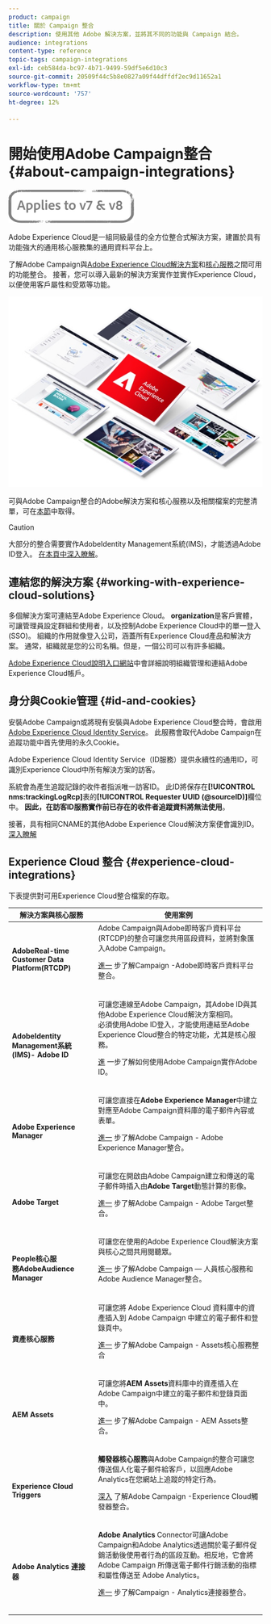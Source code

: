 ```yaml
---
product: campaign
title: 關於 Campaign 整合
description: 使用其他 Adobe 解決方案，並將其不同的功能與 Campaign 結合。
audience: integrations
content-type: reference
topic-tags: campaign-integrations
exl-id: ceb584da-bc97-4b71-9499-59df5e6d10c3
source-git-commit: 20509f44c5b8e0827a09f44dffdf2ec9d11652a1
workflow-type: tm+mt
source-wordcount: '757'
ht-degree: 12%

---
```


# 開始使用Adobe Campaign整合 {#about-campaign-integrations}

![](../../assets/common.svg)

Adobe Experience Cloud是一組同級最佳的全方位整合式解決方案，建置於具有功能強大的通用核心服務集的通用資料平台上。

了解Adobe Campaign與[Adobe Experience Cloud解決方案](https://experienceleague.adobe.com/docs/core-services/interface/marketing-cloud-integrations.html)和[核心服務](https://experienceleague.adobe.com/docs/core-services/interface/about-core-services/core-services.html)之間可用的功能整合。 接著，您可以導入最新的解決方案實作並實作Experience Cloud，以便使用客戶屬性和受眾等功能。

![](assets/ExCloud-solutions.png)

可與Adobe Campaign整合的Adobe解決方案和核心服務以及相關檔案的完整清單，可在[本節](#experience-cloud-integrations)中取得。

>[!CAUTION]
>
>大部分的整合需要實作AdobeIdentity Management系統(IMS)，才能透過Adobe ID登入。 [在本頁中深入瞭解](../../integrations/using/about-adobe-id.md)。

## 連結您的解決方案 {#working-with-experience-cloud-solutions}

多個解決方案可連結至Adobe Experience Cloud。 **organization**&#x200B;是客戶實體，可讓管理員設定群組和使用者，以及控制Adobe Experience Cloud中的單一登入(SSO)。 組織的作用就像登入公司，涵蓋所有Experience Cloud產品和解決方案。 通常，組織就是您的公司名稱。但是，一個公司可以有許多組織。

[Adobe Experience Cloud說明入口網站](https://experienceleague.adobe.com/docs/core-services/interface/manage-users-and-products/organizations.html)中會詳細說明組織管理和連結Adobe Experience Cloud帳戶。

## 身分與Cookie管理 {#id-and-cookies}

安裝Adobe Campaign或將現有安裝與Adobe Experience Cloud整合時，會啟用[Adobe Experience Cloud Identity Service](https://experienceleague.adobe.com/docs/id-service/using/home.html)。 此服務會取代Adobe Campaign在追蹤功能中首先使用的永久Cookie。

Adobe Experience Cloud Identity Service（ID服務）提供永續性的通用ID，可識別Experience Cloud中所有解決方案的訪客。

系統會為產生追蹤記錄的收件者指派唯一訪客ID。 此ID將保存在&#x200B;**[!UICONTROL nms:trackingLogRcp]**&#x200B;表的&#x200B;**[!UICONTROL Requester UUID (@sourceID)]**&#x200B;欄位中。 **因此，在訪客ID服務實作前已存在的收件者追蹤資料將無法使用**。

接著，具有相同CNAME的其他Adobe Experience Cloud解決方案便會識別ID。 [深入瞭解](https://experienceleague.adobe.com/docs/id-service/using/reference/analytics-reference/cname.html)

## Experience Cloud 整合 {#experience-cloud-integrations}

下表提供對可用Experience Cloud整合檔案的存取。

<table> 
 <thead> 
  <tr> 
   <th> 解決方案與核心服務<br /> </th> 
   <th> 使用案例<br /> </th> 
  </tr> 
 </thead> 
 <tbody> 
  <tr> 
   <td> <strong>AdobeReal-time Customer Data Platform(RTCDP)</strong><br /> </td> 
   <td> Adobe Campaign與Adobe即時客戶資料平台(RTCDP)的整合可讓您共用區段資料，並將對象匯入Adobe Campaign。<br /> <p><a href="../../integrations/using/get-started-sources-destinations.md">進一</a> 步了解Campaign -Adobe即時客戶資料平台整合。</p><br /> </td> 
  </tr> 
  <tr> 
   <td> <strong>AdobeIdentity Management系統(IMS)- Adobe ID</strong><br /> </td> 
   <td> 可讓您連線至Adobe Campaign，其Adobe ID與其他Adobe Experience Cloud解決方案相同。<br /> 必須使用Adobe ID登入，才能使用連結至Adobe Experience Cloud整合的特定功能，尤其是核心服務。<br /> <p><a href="../../integrations/using/about-adobe-id.md">進</a> 一步了解如何使用Adobe Campaign實作Adobe ID。</p><br /> </td> 
  </tr> 
  <tr> 
   <td> <strong>Adobe Experience Manager</strong><br /> </td> 
   <td> 可讓您直接在<strong>Adobe Experience Manager</strong>中建立對應至Adobe Campaign資料庫的電子郵件內容或表單。<br /> <p><a href="../../integrations/using/about-adobe-experience-manager.md">進一</a> 步了解Adobe Campaign - Adobe Experience Manager整合。</p><br /> </td> 
  </tr> 
  <tr> 
   <td> <strong>Adobe Target</strong><br /> </td> 
   <td> 可讓您在開啟由Adobe Campaign建立和傳送的電子郵件時插入由<strong>Adobe Target</strong>動態計算的影像。<br /> <p><a href="../../integrations/using/integrating-with-adobe-target.md">進一</a> 步了解Adobe Campaign - Adobe Target整合。</p><br /> </td> 
  </tr> 
  <tr> 
   <td> <strong>People核心服</strong><br /> <strong>務AdobeAudience Manager</strong><br /> </td> 
   <td> 可讓您在使用的Adobe Experience Cloud解決方案與核心之間共用閱聽眾。<br /> <p><a href="../../integrations/using/sharing-audiences-with-adobe-experience-cloud.md">進一</a> 步了解Adobe Campaign — 人員核心服務和Adobe Audience Manager整合。</p><br /> </td> 
  </tr> 
  <tr> 
   <td> <strong>資產核心服務</strong><br /> </td> 
   <td> 可讓您將 Adobe Experience Cloud 資料庫中的資產插入到 Adobe Campaign 中建立的電子郵件和登錄頁中。<br /> <p><a href="../../integrations/using/configuring-access-to-assets.md#integrating-with-experience-cloud-assets">進一</a> 步了解Adobe Campaign - Assets核心服務整合</p><br /> </td> 
  </tr> 
  <tr> 
   <td> <strong>AEM Assets</strong><br /> </td> 
   <td> 可讓您將<strong>AEM Assets</strong>資料庫中的資產插入在Adobe Campaign中建立的電子郵件和登錄頁面中。<br /> <p><a href="../../integrations/using/configuring-access-to-assets.md#integrating-with-aem-assets">進一</a> 步了解Adobe Campaign - AEM Assets整合。</p><br /> </td> 
  </tr> 
  <tr> 
   <td> <strong>Experience Cloud Triggers</strong><br /> </td> 
   <td> <strong>觸發器核心服務</strong>與Adobe Campaign的整合可讓您傳送個人化電子郵件給客戶，以回應Adobe Analytics在您網站上追蹤的特定行為。<br /> <p><a href="https://helpx.adobe.com/tw/campaign/kb/triggers-and-campaign.html">深入</a> 了解Adobe Campaign -Experience Cloud觸發器整合。</p><br /> </td> 
  </tr> 
  <tr> 
   <td> <strong>Adobe Analytics 連接器</strong><br /> </td> 
   <td> <strong>Adobe Analytics </strong> Connector可讓Adobe Campaign和Adobe Analytics透過關於電子郵件促銷活動後使用者行為的區段互動。相反地，它會將 Adobe Campaign 所傳送電子郵件行銷活動的指標和屬性傳送至 Adobe Analytics。<br /> <p><a href="../../platform/using/adobe-analytics-connector.md">進一</a> 步了解Campaign - Analytics連接器整合。</p><br /> </td> 
  </tr> 
 </tbody> 
</table>
